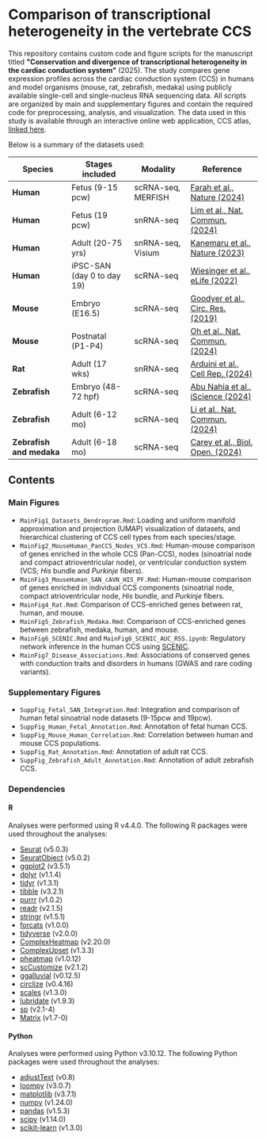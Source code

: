# Comparison of transcriptional heterogeneity in the vertebrate CCS

This repository contains custom code and figure scripts for the manuscript titled **"Conservation and divergence of transcriptional heterogeneity in the cardiac conduction system"** (2025). The study compares gene expression profiles across the cardiac conduction system (CCS) in humans and model organisms (mouse, rat, zebrafish, medaka) using publicly available single-cell and single-nucleus RNA sequencing data. All scripts are organized by main and supplementary figures and contain the required code for preprocessing, analysis, and visualization. The data used in this study is available through an interactive online web application, CCS atlas, [linked here](https://ccsatlas.com/).

Below is a summary of the datasets used:

| **Species**                | **Stages included**         | **Modality**         | **Reference**                     |
|----------------------------|-----------------------------|----------------------|-----------------------------------|
| **Human**                  | Fetus (9-15 pcw)            | scRNA-seq, MERFISH   | [Farah et al., Nature (2024)](https://doi.org/10.1038/s41586-024-07171-z)       |
| **Human**                  | Fetus (19 pcw)              | snRNA-seq            | [Lim et al., Nat. Commun. (2024)](https://doi.org/10.1038/s41467-024-54337-4)   |
| **Human**                  | Adult (20-75 yrs)           | snRNA-seq, Visium    | [Kanemaru et al., Nature (2023)](https://doi.org/10.1038/s41586-023-06311-1)    |
| **Human**                  | iPSC-SAN (day 0 to day 19)  | scRNA-seq            | [Wiesinger et al., eLife (2022)](https://doi.org/10.7554/elife.76781)    |
| **Mouse**                  | Embryo (E16.5)              | scRNA-seq            | [Goodyer et al., Circ. Res. (2019)](https://doi.org/10.1161/circresaha.118.314578) |
| **Mouse**                  | Postnatal (P1-P4)           | scRNA-seq            | [Oh et al., Nat. Commun. (2024)](https://doi.org/10.1038/s41467-024-50849-1)    |
| **Rat**                    | Adult (17 wks)              | snRNA-seq            | [Arduini et al., Cell Rep. (2024)](https://doi.org/10.1016/j.celrep.2024.115091)  |
| **Zebrafish**              | Embryo (48-72 hpf)          | scRNA-seq            | [Abu Nahia et al., iScience (2024)](https://doi.org/10.1016/j.isci.2024.110083) |
| **Zebrafish**              | Adult (6-12 mo)             | scRNA-seq            | [Li et al., Nat. Commun. (2024)](https://doi.org/10.1038/s41467-025-59070-0)    |
| **Zebrafish and medaka**   | Adult (6-18 mo)             | scRNA-seq            | [Carey et al., Biol. Open. (2024)](https://doi.org/10.1242/bio.060156)  |

## Contents

### Main Figures

- `MainFig1_Datasets_Dendrogram.Rmd`: Loading and uniform manifold approximation and projection (UMAP) visualization of datasets, and hierarchical clustering of CCS cell types from each species/stage.
- `MainFig2_MouseHuman_PanCCS_Nodes_VCS.Rmd`: Human-mouse comparison of genes enriched in the whole CCS (Pan-CCS), nodes (sinoatrial node and compact atrioventricular node), or ventricular conduction system (VCS; *His* bundle and *Purkinje* fibers).
- `MainFig3_MouseHuman_SAN_cAVN_HIS_PF.Rmd`: Human-mouse comparison of genes enriched in individual CCS components (sinoatrial node, compact atrioventricular node, *His* bundle, and *Purkinje* fibers.
- `MainFig4_Rat.Rmd`: Comparison of CCS-enriched genes between rat, human, and mouse.
- `MainFig5_Zebrafish_Medaka.Rmd`: Comparison of CCS-enriched genes between zebrafish, medaka, human, and mouse.
- `MainFig6_SCENIC.Rmd` and `MainFig6_SCENIC_AUC_RSS.ipynb`: Regulatory network inference in the human CCS using [SCENIC](https://github.com/aertslab/SCENIC).
- `MainFig7_Disease_Associations.Rmd`: Associations of conserved genes with conduction traits and disorders in humans (GWAS and rare coding variants).

### Supplementary Figures

- `SuppFig_Fetal_SAN_Integration.Rmd`: Integration and comparison of human fetal sinoatrial node datasets (9-15pcw and 19pcw).
- `SuppFig_Human_Fetal_Annotation.Rmd`: Annotation of fetal human CCS.
- `SuppFig_Mouse_Human_Correlation.Rmd`: Correlation between human and mouse CCS populations.
- `SuppFig_Rat_Annotation.Rmd`: Annotation of adult rat CCS. 
- `SuppFig_Zebrafish_Adult_Annotation.Rmd`: Annotation of adult zebrafish CCS.

### Dependencies

#### R

Analyses were performed using R v4.4.0. The following R packages were used throughout the analyses:

- [Seurat](https://satijalab.org/seurat/) (v5.0.3)
- [SeuratObject](https://cran.r-project.org/package=SeuratObject) (v5.0.2)
- [ggplot2](https://ggplot2.tidyverse.org/) (v3.5.1)
- [dplyr](https://dplyr.tidyverse.org/) (v1.1.4)
- [tidyr](https://tidyr.tidyverse.org/) (v1.3.1)
- [tibble](https://tibble.tidyverse.org/) (v3.2.1)
- [purrr](https://purrr.tidyverse.org/) (v1.0.2)
- [readr](https://readr.tidyverse.org/) (v2.1.5)
- [stringr](https://stringr.tidyverse.org/) (v1.5.1)
- [forcats](https://forcats.tidyverse.org/) (v1.0.0)
- [tidyverse](https://www.tidyverse.org/) (v2.0.0)
- [ComplexHeatmap](https://jokergoo.github.io/ComplexHeatmap-reference/book/) (v2.20.0)
- [ComplexUpset](https://github.com/krassowski/complex-upset) (v1.3.3)
- [pheatmap](https://cran.r-project.org/package=pheatmap) (v1.0.12)
- [scCustomize](https://sydneybsc.github.io/scCustomize/) (v2.1.2)
- [ggalluvial](https://corybrunson.github.io/ggalluvial/) (v0.12.5)
- [circlize](https://jokergoo.github.io/circlize_book/book/) (v0.4.16)
- [scales](https://scales.r-lib.org/) (v1.3.0)
- [lubridate](https://lubridate.tidyverse.org/) (v1.9.3)
- [sp](https://cran.r-project.org/package=sp) (v2.1-4)
- [Matrix](https://cran.r-project.org/package=Matrix) (v1.7-0)

#### Python

Analyses were performed using Python v3.10.12. The following Python packages were used throughout the analyses:

- [adjustText](https://github.com/Phlya/adjustText) (v0.8)  
- [loompy](https://github.com/linnarsson-lab/loompy) (v3.0.7)  
- [matplotlib](https://matplotlib.org/) (v3.7.1)  
- [numpy](https://numpy.org/) (v1.24.0)  
- [pandas](https://pandas.pydata.org/) (v1.5.3)  
- [scipy](https://scipy.org/) (v1.14.0)  
- [scikit-learn](https://scikit-learn.org/) (v1.3.0)  
